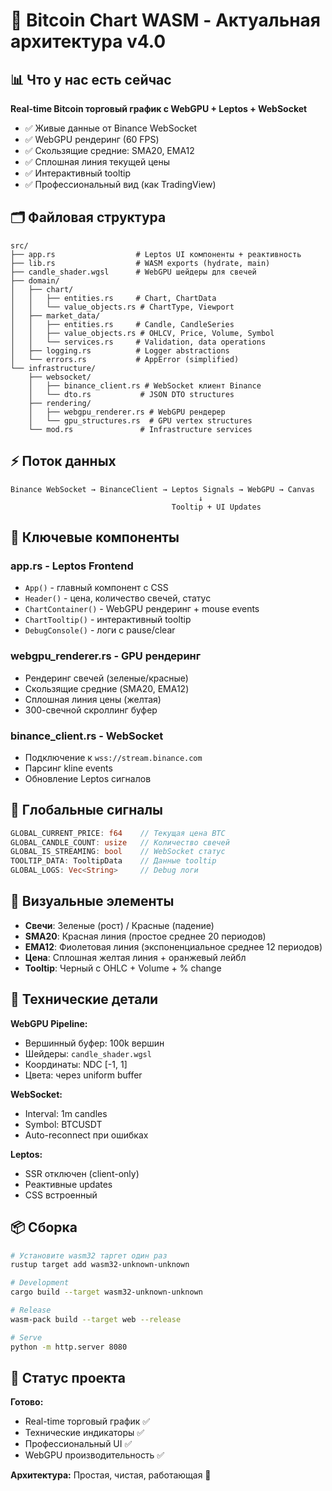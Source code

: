 # 🦀 Bitcoin Chart WASM - Актуальная архитектура v4.0

## 📊 Что у нас есть сейчас

**Real-time Bitcoin торговый график с WebGPU + Leptos + WebSocket**

- ✅ Живые данные от Binance WebSocket
- ✅ WebGPU рендеринг (60 FPS)
- ✅ Скользящие средние: SMA20, EMA12
- ✅ Сплошная линия текущей цены
- ✅ Интерактивный tooltip
- ✅ Профессиональный вид (как TradingView)

## 🗂️ Файловая структура

```
src/
├── app.rs                  # Leptos UI компоненты + реактивность
├── lib.rs                  # WASM exports (hydrate, main)
├── candle_shader.wgsl      # WebGPU шейдеры для свечей
├── domain/
│   ├── chart/
│   │   ├── entities.rs     # Chart, ChartData
│   │   └── value_objects.rs # ChartType, Viewport
│   ├── market_data/
│   │   ├── entities.rs     # Candle, CandleSeries
│   │   ├── value_objects.rs # OHLCV, Price, Volume, Symbol
│   │   └── services.rs     # Validation, data operations
│   ├── logging.rs          # Logger abstractions
│   └── errors.rs           # AppError (simplified)
└── infrastructure/
    ├── websocket/
    │   ├── binance_client.rs # WebSocket клиент Binance
    │   └── dto.rs           # JSON DTO structures
    ├── rendering/
    │   ├── webgpu_renderer.rs # WebGPU рендерер
    │   └── gpu_structures.rs  # GPU vertex structures
    └── mod.rs               # Infrastructure services
```

## ⚡ Поток данных

```
Binance WebSocket → BinanceClient → Leptos Signals → WebGPU → Canvas
                                          ↓
                                    Tooltip + UI Updates
```

## 🧩 Ключевые компоненты

### **app.rs - Leptos Frontend**
- `App()` - главный компонент с CSS
- `Header()` - цена, количество свечей, статус
- `ChartContainer()` - WebGPU рендеринг + mouse events
- `ChartTooltip()` - интерактивный tooltip
- `DebugConsole()` - логи с pause/clear

### **webgpu_renderer.rs - GPU рендеринг**
- Рендеринг свечей (зеленые/красные)
- Скользящие средние (SMA20, EMA12)
- Сплошная линия цены (желтая)
- 300-свечной скроллинг буфер

### **binance_client.rs - WebSocket**
- Подключение к `wss://stream.binance.com`
- Парсинг kline events
- Обновление Leptos сигналов

## 📡 Глобальные сигналы

```rust
GLOBAL_CURRENT_PRICE: f64    // Текущая цена BTC
GLOBAL_CANDLE_COUNT: usize   // Количество свечей
GLOBAL_IS_STREAMING: bool    // WebSocket статус
TOOLTIP_DATA: TooltipData    // Данные tooltip
GLOBAL_LOGS: Vec<String>     // Debug логи
```

## 🎨 Визуальные элементы

- **Свечи**: Зеленые (рост) / Красные (падение)
- **SMA20**: Красная линия (простое среднее 20 периодов) 
- **EMA12**: Фиолетовая линия (экспоненциальное среднее 12 периодов)
- **Цена**: Сплошная желтая линия + оранжевый лейбл
- **Tooltip**: Черный с OHLC + Volume + % change

## 🔧 Технические детали

**WebGPU Pipeline:**
- Вершинный буфер: 100k вершин
- Шейдеры: `candle_shader.wgsl`
- Координаты: NDC [-1, 1]
- Цвета: через uniform buffer

**WebSocket:**
- Interval: 1m candles
- Symbol: BTCUSDT  
- Auto-reconnect при ошибках

**Leptos:**
- SSR отключен (client-only)
- Реактивные updates
- CSS встроенный

## 📦 Сборка

```bash
# Установите wasm32 таргет один раз
rustup target add wasm32-unknown-unknown

# Development
cargo build --target wasm32-unknown-unknown

# Release
wasm-pack build --target web --release

# Serve
python -m http.server 8080
```

## 🎯 Статус проекта

**Готово:**
- Real-time торговый график ✅
- Технические индикаторы ✅  
- Профессиональный UI ✅
- WebGPU производительность ✅

**Архитектура:** Простая, чистая, работающая 🚀 